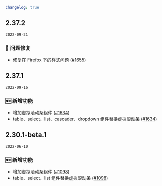 ```yaml
changelog: true
```

## 2.37.2

`2022-09-21`

### 🐛 问题修复

- 修复在 Firefox 下的样式问题 ([#1655](https://github.com/arco-design/arco-design-vue/pull/1655))


## 2.37.1

`2022-09-16`

### 🆕 新增功能

- 增加虚拟滚动条组件 ([#1634](https://github.com/arco-design/arco-design-vue/pull/1634))
- table、select、list、cascader、dropdown 组件替换虚拟滚动条 ([#1634](https://github.com/arco-design/arco-design-vue/pull/1634))


## 2.30.1-beta.1

`2022-06-10`

### 🆕 新增功能

- 增加虚拟滚动条组件 ([#1098](https://github.com/arco-design/arco-design-vue/pull/1098))
- table、select、list 组件替换虚拟滚动条 ([#1098](https://github.com/arco-design/arco-design-vue/pull/1098))

